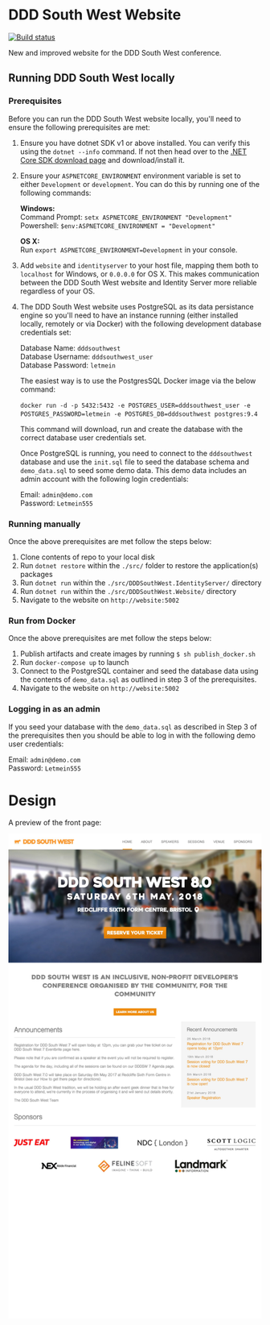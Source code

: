 # DDD South West Website

[![Build status](https://ci.appveyor.com/api/projects/status/bq2h8brn3j1omihq?svg=true)](https://ci.appveyor.com/project/DDDSW/dddsouthwest-web)

New and improved website for the DDD South West conference.

## Running DDD South West locally

### Prerequisites

Before you can run the DDD South West website locally, you'll need to ensure the following prerequisites are met:

1. Ensure you have dotnet SDK v1 or above installed. You can verify this using the `dotnet --info` command. If not then head over to the [.NET Core SDK download page](https://www.microsoft.com/net/download/windows) and download/install it.

2. Ensure your `ASPNETCORE_ENVIRONMENT` environment variable is set to either `Development` or `development`. You can do this by running one of the following commands:

   **Windows:**  
   Command Prompt: `setx ASPNETCORE_ENVIRONMENT "Development"`  
   Powershell: `$env:ASPNETCORE_ENVIRONMENT = "Development"`

   **OS X:**  
   Run `export ASPNETCORE_ENVIRONMENT=Development` in your console.

3. Add `website` and `identityserver` to your host file, mapping them both to `localhost` for Windows, or `0.0.0.0` for OS X. This makes communication between the DDD South West website and Identity Server more reliable regardless of your OS.

4. The DDD South West website uses PostgreSQL as its data persistance engine so you'll need to have an instance running (either installed locally, remotely or via Docker) with the following development database credentials set:

   Database Name: `dddsouthwest`  
   Database Username: `dddsouthwest_user`  
   Database Password: `letmein`  

   The easiest way is to use the PostgresSQL Docker image via the below command:

   `docker run -d -p 5432:5432 -e POSTGRES_USER=dddsouthwest_user -e POSTGRES_PASSWORD=letmein -e POSTGRES_DB=dddsouthwest postgres:9.4`

   This command will download, run and create the database with the correct database user credentials set.

   Once PostgreSQL is running, you need to connect to the `dddsouthwest` database and use the `init.sql` file to seed the database schema and `demo_data.sql` to seed some demo data. This demo data includes an admin account with the following login credentials:

   Email: `admin@demo.com`  
   Password: `Letmein555`

### Running manually

Once the above prerequisites are met follow the steps below:

1. Clone contents of repo to your local disk
2. Run `dotnet restore` within the `./src/` folder to restore the application(s) packages
3. Run `dotnet run` within the `./src/DDDSouthWest.IdentityServer/` directory
4. Run `dotnet run` within the `./src/DDDSouthWest.Website/` directory
5. Navigate to the website on `http://website:5002`

### Run from Docker

Once the above prerequisites are met follow the steps below:

1. Publish artifacts and create images by running `$ sh publish_docker.sh`
2. Run `docker-compose up` to launch
3. Connect to the PostgreSQL container and seed the database data using the contents of `demo_data.sql` as outlined in step 3 of the prerequisites.
4. Navigate to the website on `http://website:5002`

### Logging in as an admin

If you seed your database with the `demo_data.sql` as described in Step 3 of the prerequisites then you should be able to log in with the following demo user credentials:

Email: `admin@demo.com`  
Password: `Letmein555`

# Design

A preview of the front page:

![preview](./preview.jpg)
